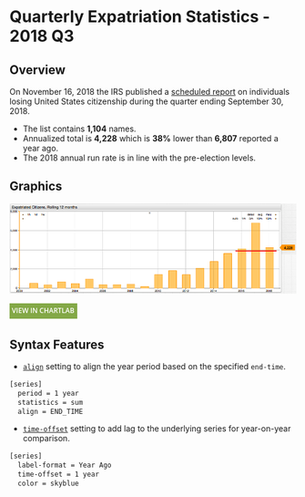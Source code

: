 # Quarterly Expatriation Statistics - 2018 Q3

## Overview

On November 16, 2018 the IRS published a [scheduled report](https://www.federalregister.gov/documents/2018/11/19/2018-25155/quarterly-publication-of-individuals-who-have-chosen-to-expatriate-as-required-by-section-6039g) on individuals losing United States citizenship during the quarter ending September 30, 2018.

* The list contains **1,104** names.
* Annualized total is **4,228** which is **38%** lower than **6,807** reported a year ago.
* The 2018 annual run rate is in line with the pre-election levels.

## Graphics

![](./images/expatriation_2018_q3.png)

[![View in ChartLab](../research/images/new-button.png)](https://apps.axibase.com/chartlab/ad0f3f03/2/)

## Syntax Features

* [`align`](https://axibase.com/docs/charts/widgets/shared/#align) setting to align the year period based on the specified `end-time`.

```ls
[series]
  period = 1 year
  statistics = sum
  align = END_TIME  
```

* [`time-offset`](https://axibase.com/docs/charts/widgets/shared/#time-offset) setting to add lag to the underlying series for year-on-year comparison.

```ls
[series]  
  label-format = Year Ago
  time-offset = 1 year
  color = skyblue
```